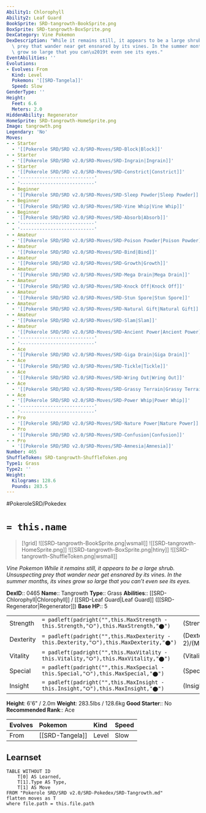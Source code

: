 ```yaml
---
Ability1: Chlorophyll
Ability2: Leaf Guard
BookSprite: SRD-tangrowth-BookSprite.png
BoxSprite: SRD-tangrowth-BoxSprite.png
DexCategory: Vine Pokemon
DexDescription: "While it remains still, it appears to be a large shrub. Unsuspecting\
  \ prey that wander near get ensnared by its vines. In the summer months, its vines\
  \ grow so large that you can\u2019t even see its eyes."
EventAbilities: ''
Evolutions:
- Evolves: From
  Kind: Level
  Pokemon: '[[SRD-Tangela]]'
  Speed: Slow
GenderType: ''
Height:
  Feet: 6.6
  Meters: 2.0
HiddenAbility: Regenerator
HomeSprite: SRD-tangrowth-HomeSprite.png
Image: tangrowth.png
Legendary: 'No'
Moves:
- - Starter
  - '[[Pokerole SRD/SRD v2.0/SRD-Moves/SRD-Block|Block]]'
- - Starter
  - '[[Pokerole SRD/SRD v2.0/SRD-Moves/SRD-Ingrain|Ingrain]]'
- - Starter
  - '[[Pokerole SRD/SRD v2.0/SRD-Moves/SRD-Constrict|Constrict]]'
- - '---------------------------'
  - '---------------------------'
- - Beginner
  - '[[Pokerole SRD/SRD v2.0/SRD-Moves/SRD-Sleep Powder|Sleep Powder]]'
- - Beginner
  - '[[Pokerole SRD/SRD v2.0/SRD-Moves/SRD-Vine Whip|Vine Whip]]'
- - Beginner
  - '[[Pokerole SRD/SRD v2.0/SRD-Moves/SRD-Absorb|Absorb]]'
- - '---------------------------'
  - '---------------------------'
- - Amateur
  - '[[Pokerole SRD/SRD v2.0/SRD-Moves/SRD-Poison Powder|Poison Powder]]'
- - Amateur
  - '[[Pokerole SRD/SRD v2.0/SRD-Moves/SRD-Bind|Bind]]'
- - Amateur
  - '[[Pokerole SRD/SRD v2.0/SRD-Moves/SRD-Growth|Growth]]'
- - Amateur
  - '[[Pokerole SRD/SRD v2.0/SRD-Moves/SRD-Mega Drain|Mega Drain]]'
- - Amateur
  - '[[Pokerole SRD/SRD v2.0/SRD-Moves/SRD-Knock Off|Knock Off]]'
- - Amateur
  - '[[Pokerole SRD/SRD v2.0/SRD-Moves/SRD-Stun Spore|Stun Spore]]'
- - Amateur
  - '[[Pokerole SRD/SRD v2.0/SRD-Moves/SRD-Natural Gift|Natural Gift]]'
- - Amateur
  - '[[Pokerole SRD/SRD v2.0/SRD-Moves/SRD-Slam|Slam]]'
- - Amateur
  - '[[Pokerole SRD/SRD v2.0/SRD-Moves/SRD-Ancient Power|Ancient Power]]'
- - '---------------------------'
  - '---------------------------'
- - Ace
  - '[[Pokerole SRD/SRD v2.0/SRD-Moves/SRD-Giga Drain|Giga Drain]]'
- - Ace
  - '[[Pokerole SRD/SRD v2.0/SRD-Moves/SRD-Tickle|Tickle]]'
- - Ace
  - '[[Pokerole SRD/SRD v2.0/SRD-Moves/SRD-Wring Out|Wring Out]]'
- - Ace
  - '[[Pokerole SRD/SRD v2.0/SRD-Moves/SRD-Grassy Terrain|Grassy Terrain]]'
- - Ace
  - '[[Pokerole SRD/SRD v2.0/SRD-Moves/SRD-Power Whip|Power Whip]]'
- - '---------------------------'
  - '---------------------------'
- - Pro
  - '[[Pokerole SRD/SRD v2.0/SRD-Moves/SRD-Nature Power|Nature Power]]'
- - Pro
  - '[[Pokerole SRD/SRD v2.0/SRD-Moves/SRD-Confusion|Confusion]]'
- - Pro
  - '[[Pokerole SRD/SRD v2.0/SRD-Moves/SRD-Amnesia|Amnesia]]'
Number: 465
ShuffleToken: SRD-tangrowth-ShuffleToken.png
Type1: Grass
Type2: ''
Weight:
  Kilograms: 128.6
  Pounds: 283.5
---
```


#PokeroleSRD/Pokedex

# `= this.name`

> [!grid]
> ![[SRD-tangrowth-BookSprite.png|wsmall]]
> ![[SRD-tangrowth-HomeSprite.png]]
> ![[SRD-tangrowth-BoxSprite.png|htiny]]
> ![[SRD-tangrowth-ShuffleToken.png|wsmall]]


*Vine Pokemon*
*While it remains still, it appears to be a large shrub. Unsuspecting prey that wander near get ensnared by its vines. In the summer months, its vines grow so large that you can’t even see its eyes.*

**DexID**:: 0465
**Name**:: Tangrowth
**Type**:: Grass
**Abilities**:: [[SRD-Chlorophyll|Chlorophyll]] / [[SRD-Leaf Guard|Leaf Guard]] ([[SRD-Regenerator|Regenerator]])
**Base HP**:: 5

|           |                                                                                        |                                          |
| --------- | -------------------------------------------------------------------------------------- | ---------------------------------------- |
| Strength  | `= padleft(padright("",this.MaxStrength - this.Strength,"⭘"),this.MaxStrength,"⬤")`    | (Strength::3)/(MaxStrength::6)   |
| Dexterity | `= padleft(padright("",this.MaxDexterity - this.Dexterity,"⭘"),this.MaxDexterity,"⬤")` | (Dexterity:: 2)/(MaxDexterity::4) |
| Vitality  | `= padleft(padright("",this.MaxVitality - this.Vitality,"⭘"),this.MaxVitality,"⬤")`    | (Vitality::3)/(MaxVitality::7)   |
| Special   | `= padleft(padright("",this.MaxSpecial - this.Special,"⭘"),this.MaxSpecial,"⬤")`       | (Special::3)/(MaxSpecial::6)     |
| Insight   | `= padleft(padright("",this.MaxInsight - this.Insight,"⭘"),this.MaxInsight,"⬤")`       | (Insight::2)/(MaxInsight::4)     |

**Height**: 6'6" / 2.0m
**Weight**: 283.5lbs / 128.6kg
**Good Starter**:: No
**Recommended Rank**:: Ace

| Evolves   | Pokemon         | Kind   | Speed   |
|:----------|:----------------|:-------|:--------|
| From      | [[SRD-Tangela]] | Level  | Slow    |

## Learnset

```dataview
TABLE WITHOUT ID
    T[0] AS Learned,
    T[1].Type AS Type,
    T[1] AS Move
FROM "Pokerole SRD/SRD v2.0/SRD-Pokedex/SRD-Tangrowth.md"
flatten moves as T
where file.path = this.file.path
```
